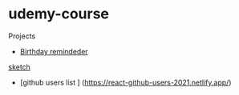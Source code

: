 # udemy-course

Projects

- [Birthday remindeder](https://react-birthday-reminder-2021.netlify.app/)

[sketch](https://www.uidesigndaily.com/posts/sketch-birthdays-list-card-widget-day-1042)

- [github users list ] (https://react-github-users-2021.netlify.app/)
